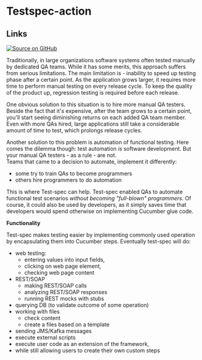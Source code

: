 # Testspec-action

## Links
[![Source on GitHub](https://img.shields.io/badge/GitHub-Repository-blue)](https://github.com/Testing-By-Specification/testspec-java)

Traditionally, in large organizations software systems often tested manually by dedicated QA teams.
While it has some merits, this approach suffers from serious limitations.
The main limitation is - inability to speed up testing phase after a certain point.
As the application grows larger, it requires more time to perform manual testing on every release cycle.
To keep the quality of the product up, regression testing is required before each release.

One obvious solution to this situation is to hire more manual QA testers.
Beside the fact that it's expensive, after the team grows to a certain point,
you'll start seeing diminishing returns on each added QA team member.
Even with more QAs hired, large applications still take a considerable amount of time to test,
which prolongs release cycles.

Another solution to this problem is automation of functional testing.
Here comes the dilemma though: test automation _is_ software development.
But your manual QA testers - as a rule - are not.  
Teams that came to a decision to automate, implement it differently:
* some try to train QAs to become programmers
* others hire programmers to do automation

This is where Test-spec can help. Test-spec enabled QAs to automate functional test scenarios _without becoming "full-blown" programmers_.
Of course, it could also be used by developers, as it simply saves time that developers would spend otherwise on implementing Cucumber glue code.


**Functionality**

Test-spec makes testing easier by implementing commonly used operation by encapsulating them into Cucumber steps.
Eventually test-spec will do:
* web testing:
    * entering values into input fields,
    * clicking on web page element,
    * checking web page content
* REST/SOAP
    * making REST/SOAP calls
    * analyzing REST/SOAP responses
    * running REST mocks with stubs
* querying DB (to validate outcome of some operation)
* working with files
    * check content
    * create a files based on a template
* sending JMS/Kafka messages
* execute external scripts
* execute user code as an extension of the framework,
* while still allowing users to create their own custom steps
